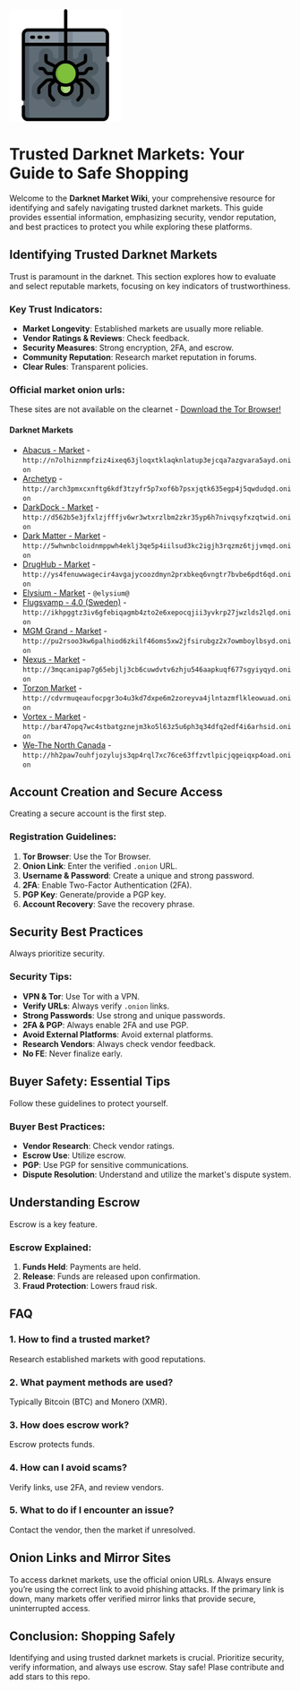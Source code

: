 <img src="/templates/save.webp" width="200">

# Trusted Darknet Markets: Your Guide to Safe Shopping

Welcome to the **Darknet Market Wiki**, your comprehensive resource for identifying and safely navigating trusted darknet markets. This guide provides essential information, emphasizing security, vendor reputation, and best practices to protect you while exploring these platforms.

## Identifying Trusted Darknet Markets

Trust is paramount in the darknet. This section explores how to evaluate and select reputable markets, focusing on key indicators of trustworthiness.

### Key Trust Indicators:
*   **Market Longevity**: Established markets are usually more reliable.
*   **Vendor Ratings & Reviews**: Check feedback.
*   **Security Measures**: Strong encryption, 2FA, and escrow.
*   **Community Reputation**: Research market reputation in forums.
*   **Clear Rules**: Transparent policies.

### Official market onion urls:
These sites are not available on the clearnet - [Download the Tor Browser!](https://www.torproject.org/download/)

#### Darknet Markets

*   [Abacus - Market](http://n7olhiznmpfziz4ixeq63jloqxtklaqknlatup3ejcqa7azgvara5ayd.onion) - `http://n7olhiznmpfziz4ixeq63jloqxtklaqknlatup3ejcqa7azgvara5ayd.onion`
*   [Archetyp](@archetyp) - `http://arch3pmxcxnftg6kdf3tzyfr5p7xof6b7psxjqtk635egp4j5qwdudqd.onion`
*   [DarkDock - Market](http://d562b5e3jfxlzjfffjv6wr3wtxrzlbm2zkr35yp6h7nivqsyfxzqtwid.onion) - `http://d562b5e3jfxlzjfffjv6wr3wtxrzlbm2zkr35yp6h7nivqsyfxzqtwid.onion`
*   [Dark Matter - Market](http://5whwnbcloidnmppwh4eklj3qe5p4iilsud3kc2igjh3rqzmz6tjjvmqd.onion) - `http://5whwnbcloidnmppwh4eklj3qe5p4iilsud3kc2igjh3rqzmz6tjjvmqd.onion`
*   [DrugHub - Market](http://ys4fenuwwagecir4avgajycoozdmyn2prxbkeq6vngtr7bvbe6pdt6qd.onion) - `http://ys4fenuwwagecir4avgajycoozdmyn2prxbkeq6vngtr7bvbe6pdt6qd.onion`
*   [Elysium - Market](@elysium@) - `@elysium@`
*   [Flugsvamp - 4.0 (Sweden)](http://ikhpggtz3iv6gfebiqagmb4zto2e6xepocqjii3yvkrp27jwzlds2lqd.onion) - `http://ikhpggtz3iv6gfebiqagmb4zto2e6xepocqjii3yvkrp27jwzlds2lqd.onion`
*   [MGM Grand - Market](http://pu2rsoo3kw6palhiod6zkilf46oms5xw2jfsirubgz2x7owmboylbsyd.onion) - `http://pu2rsoo3kw6palhiod6zkilf46oms5xw2jfsirubgz2x7owmboylbsyd.onion`
*   [Nexus - Market](http://3mqcanipap7g65ebjlj3cb6cuwdvtv6zhju546aapkuqf677sgyiyqyd.onion) - `http://3mqcanipap7g65ebjlj3cb6cuwdvtv6zhju546aapkuqf677sgyiyqyd.onion`
*   [Torzon Market](http://cdvrmuqeaufocpgr3o4u3kd7dxpe6m2zoreyva4jlntazmflkleowuad.onion) - `http://cdvrmuqeaufocpgr3o4u3kd7dxpe6m2zoreyva4jlntazmflkleowuad.onion`
*   [Vortex - Market](http://bar47opq7wc4stbatgznejm3ko5l63z5u6ph3q34dfq2edf4i6arhsid.onion) - `http://bar47opq7wc4stbatgznejm3ko5l63z5u6ph3q34dfq2edf4i6arhsid.onion`
*   [We-The North Canada](http://hh2paw7ouhfjozylujs3qp4rql7xc76ce63ffzvtlpicjqgeiqxp4oad.onion) - `http://hh2paw7ouhfjozylujs3qp4rql7xc76ce63ffzvtlpicjqgeiqxp4oad.onion`

## Account Creation and Secure Access

Creating a secure account is the first step.

### Registration Guidelines:
1.  **Tor Browser**: Use the Tor Browser.
2.  **Onion Link**: Enter the verified `.onion` URL.
3.  **Username & Password**: Create a unique and strong password.
4.  **2FA**: Enable Two-Factor Authentication (2FA).
5.  **PGP Key**: Generate/provide a PGP key.
6.  **Account Recovery**: Save the recovery phrase.

## Security Best Practices

Always prioritize security.

### Security Tips:
*   **VPN & Tor**: Use Tor with a VPN.
*   **Verify URLs**: Always verify `.onion` links.
*   **Strong Passwords**: Use strong and unique passwords.
*   **2FA & PGP**: Always enable 2FA and use PGP.
*   **Avoid External Platforms**: Avoid external platforms.
*   **Research Vendors**: Always check vendor feedback.
*   **No FE**: Never finalize early.

## Buyer Safety: Essential Tips

Follow these guidelines to protect yourself.

### Buyer Best Practices:
*   **Vendor Research**: Check vendor ratings.
*   **Escrow Use**: Utilize escrow.
*   **PGP**: Use PGP for sensitive communications.
*   **Dispute Resolution**: Understand and utilize the market's dispute system.

## Understanding Escrow

Escrow is a key feature.

### Escrow Explained:
1.  **Funds Held**: Payments are held.
2.  **Release**: Funds are released upon confirmation.
3.  **Fraud Protection**: Lowers fraud risk.

## FAQ

### 1. How to find a trusted market?
Research established markets with good reputations.

### 2. What payment methods are used?
Typically Bitcoin (BTC) and Monero (XMR).

### 3. How does escrow work?
Escrow protects funds.

### 4. How can I avoid scams?
Verify links, use 2FA, and review vendors.

### 5. What to do if I encounter an issue?
Contact the vendor, then the market if unresolved.

## Onion Links and Mirror Sites

To access darknet markets, use the official onion URLs. Always ensure you’re using the correct link to avoid phishing attacks. If the primary link is down, many markets offer verified mirror links that provide secure, uninterrupted access.

## Conclusion: Shopping Safely

Identifying and using trusted darknet markets is crucial. Prioritize security, verify information, and always use escrow. Stay safe!
Plase contribute and add stars to this repo.